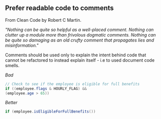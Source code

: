 ## Prefer readable code to comments

From Clean Code by Robert C Martin.

*"Nothing can be quite so helpful as a well-placed comment. Nothing can clutter up a module more than frivolous dogmatic comments. Nothing can be quite so damaging as an old crufty comment that propagates lies and misinformation."*

Comments should be used only to explain the intent behind code that cannot be refactored to instead explain itself - i.e to used document code smells.

*Bad*

```java
// Check to see if the employee is eligible for full benefits
if ((employee.flags & HOURLY_FLAG) &&
(employee.age > 65))
```

*Better*

```java
if (employee.isEligibleForFullBenefits())
```
